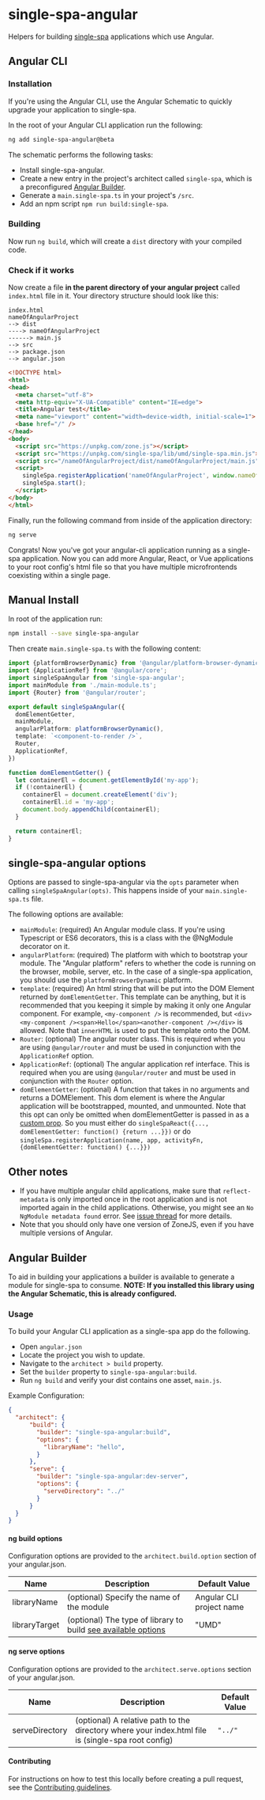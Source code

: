 # single-spa-angular
Helpers for building [single-spa](https://github.com/CanopyTax/single-spa) applications which use Angular.

## Angular CLI
### Installation
If you're using the Angular CLI, use the Angular Schematic to quickly upgrade your application to single-spa.

In the root of your Angular CLI application run the following:
```sh
ng add single-spa-angular@beta
```
The schematic performs the following tasks:
* Install single-spa-angular.
* Create a new entry in the project's architect called `single-spa`, which is a preconfigured [Angular Builder](#Angular-Builder).
* Generate a `main.single-spa.ts` in your project's `/src`.
* Add an npm script `npm run build:single-spa`.

### Building
Now run `ng build`, which will create a `dist` directory with your compiled code.

### Check if it works

Now create a file **in the parent directory of your angular project** called `index.html` file in it. Your directory structure should look like this:
```
index.html
nameOfAngularProject
--> dist
----> nameOfAngularProject
------> main.js
--> src
--> package.json
--> angular.json
```

```html
<!DOCTYPE html>
<html>
<head>
  <meta charset="utf-8">
  <meta http-equiv="X-UA-Compatible" content="IE=edge">
  <title>Angular test</title>
  <meta name="viewport" content="width=device-width, initial-scale=1">
  <base href="/" />
</head>
<body>
  <script src="https://unpkg.com/zone.js"></script>
  <script src="https://unpkg.com/single-spa/lib/umd/single-spa.min.js"></script>
  <script src="/nameOfAngularProject/dist/nameOfAngularProject/main.js"></script>
  <script>
    singleSpa.registerApplication('nameOfAngularProject', window.nameOfAngularProject.default, location => true);
    singleSpa.start();
  </script>
</body>
</html>
```

Finally, run the following command from inside of the application directory:
```sh
ng serve
```

Congrats! Now you've got your angular-cli application running as a single-spa application. Now you can add more Angular, React, or Vue applications to your
root config's html file so that you have multiple microfrontends coexisting within a single page.

## Manual Install
In root of the application run:
```bash
npm install --save single-spa-angular
```

Then create `main.single-spa.ts` with the following content:
```typescript
import {platformBrowserDynamic} from '@angular/platform-browser-dynamic';
import {ApplicationRef} from '@angular/core';
import singleSpaAngular from 'single-spa-angular';
import mainModule from './main-module.ts';
import {Router} from '@angular/router';

export default singleSpaAngular({
  domElementGetter,
  mainModule,
  angularPlatform: platformBrowserDynamic(),
  template: `<component-to-render />`,
  Router,
  ApplicationRef,
})

function domElementGetter() {
  let containerEl = document.getElementById('my-app');
  if (!containerEl) {
    containerEl = document.createElement('div');
    containerEl.id = 'my-app';
    document.body.appendChild(containerEl);
  }

  return containerEl;
}
```

## single-spa-angular options

Options are passed to single-spa-angular via the `opts` parameter when calling `singleSpaAngular(opts)`. This happens inside of your `main.single-spa.ts` file.

The following options are available:

- `mainModule`: (required) An Angular module class. If you're using Typescript or ES6 decorators, this is a class with the @NgModule decorator on it.
- `angularPlatform`: (required) The platform with which to bootstrap your module. The "Angular platform" refers to whether the code is running on the browser, mobile, server, etc. In the case of a single-spa application, you should use the `platformBrowserDynamic` platform.
- `template`: (required) An html string that will be put into the DOM Element returned by `domElementGetter`. This template can be anything, but it is recommended that you keeping it simple by making it only one Angular component. For example, `<my-component />` is recommended, but `<div><my-component /><span>Hello</span><another-component /></div>` is allowed. Note that `innerHTML` is used to put the template onto the DOM.
- `Router`: (optional) The angular router class. This is required when you are using `@angular/router` and must be used in conjunction with the `ApplicationRef` option.
- `ApplicationRef`: (optional) The angular application ref interface. This is required when you are using `@angular/router` and must be used in conjunction with the `Router` option.
- `domElementGetter`: (optional) A function that takes in no arguments and returns a DOMElement. This dom element is where the Angular application will be bootstrapped, mounted, and unmounted.
    Note that this opt can only be omitted when domElementGetter is passed in as a [custom prop](https://github.com/CanopyTax/single-spa/blob/master/docs/applications.md#custom-props). So you must either
    do `singleSpaReact({..., domElementGetter: function() {return ...}})` or do `singleSpa.registerApplication(name, app, activityFn, {domElementGetter: function() {...}})`

## Other notes
- If you have multiple angular child applications, make sure that `reflect-metadata` is only imported once in the root application and is not imported again in the child applications. Otherwise, you might see an `No NgModule metadata found` error. See [issue thread](https://github.com/CanopyTax/single-spa-angular/issues/2#issuecomment-347864894) for more details.
- Note that you should only have one version of ZoneJS, even if you have multiple versions of Angular.

## Angular Builder
To aid in building your applications a builder is available to generate a module for single-spa to consume.
**NOTE: If you installed this library using the Angular Schematic, this is already configured.**

### Usage
To build your Angular CLI application as a single-spa app do the following.

* Open `angular.json`
* Locate the project you wish to update.
* Navigate to the `architect > build` property.
* Set the `builder` property to `single-spa-angular:build`.
* Run `ng build` and verify your dist contains one asset, `main.js`.

Example Configuration:
```json
{
  "architect": {
      "build": {
        "builder": "single-spa-angular:build",
        "options": {
          "libraryName": "hello",
        }
      },
      "serve": {
        "builder": "single-spa-angular:dev-server",
        "options": {
          "serveDirectory": "../"
        }
      }
  }
}
```
#### ng build options
Configuration options are provided to the `architect.build.option` section of your angular.json. 

| Name | Description | Default Value |
| ---- | ----------- | ------------- |
| libraryName | (optional) Specify the name of the module | Angular CLI project name |
| libraryTarget | (optional) The type of library to build [see available options](https://github.com/webpack/webpack/blob/master/declarations/WebpackOptions.d.ts#L1111) | "UMD" |

#### ng serve options
Configuration options are provided to the `architect.serve.options` section of your angular.json. 

| Name | Description | Default Value |
| ---- | ----------- | ------------- |
| serveDirectory | (optional) A relative path to the directory where your index.html file is (single-spa root config) | `"../"`

#### Contributing
For instructions on how to test this locally before creating a pull request, see the [Contributing guidelines](/CONTRIBUTING/md).